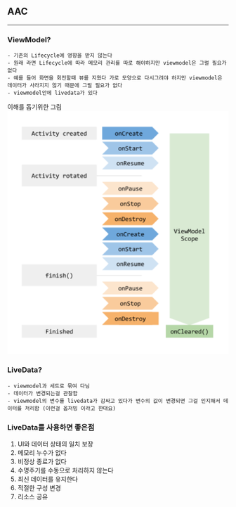 ## AAC
---
### ViewModel?
```
- 기존의 Lifecycle에 영향을 받지 않는다
- 원래 라면 Lifecycle에 따라 메모리 관리를 따로 해야하지만 viewmodel은 그럴 필요가 없다
- 예를 들어 화면을 회전할때 뷰를 지웠다 가로 모양으로 다시그려야 하지만 viewmodel은 데이터가 사라지지 않기 때문에 그럴 필요가 없다
- viewmodel안에 livedata가 있다
```
이해를 돕기위한 그림
![ex_screenshot](/study%20android/imgfile/viewmodel.png)

### LiveData?
```
- viewmodel과 세트로 묶여 다님
- 데이터가 변경되는걸 관찰함
- viewmodel의 변수를 livedata가 감싸고 있다가 변수의 값이 변경되면 그걸 인지해서 데이터를 처리함 (이런걸 옵저빙 이라고 한대요) 
```
### LiveData를 사용하면 좋은점
1. UI와 데이터 상태의 일치 보장
2. 메모리 누수가 없다
3. 비정상 종료가 없다
4. 수명주기를 수동으로 처리하지 않는다
5. 최신 데이터를 유지한다
6. 적절한 구성 변경
7. 리소스 공유